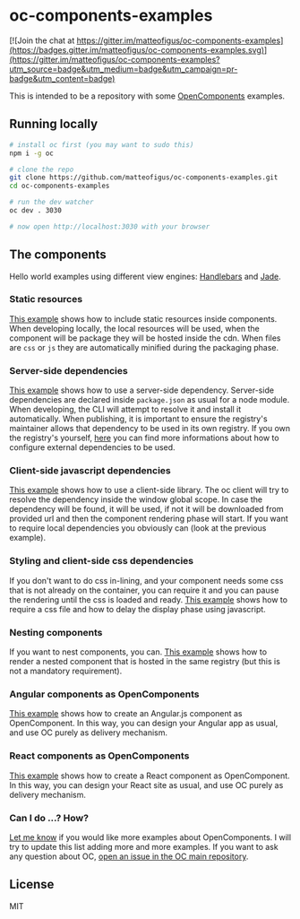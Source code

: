 oc-components-examples
======================

[![Join the chat at https://gitter.im/matteofigus/oc-components-examples](https://badges.gitter.im/matteofigus/oc-components-examples.svg)](https://gitter.im/matteofigus/oc-components-examples?utm_source=badge&utm_medium=badge&utm_campaign=pr-badge&utm_content=badge)

This is intended to be a repository with some [OpenComponents](https://github.com/opentable/oc) examples.

## Running locally
```sh
# install oc first (you may want to sudo this)
npm i -g oc

# clone the repo
git clone https://github.com/matteofigus/oc-components-examples.git
cd oc-components-examples

# run the dev watcher
oc dev . 3030

# now open http://localhost:3030 with your browser
```

## The components
Hello world examples using different view engines: [Handlebars](handlebars-hello) and [Jade](jade-hello).

### Static resources
[This example](static-image) shows how to include static resources inside components. When developing locally, the local resources will be used, when the component will be package they will be hosted inside the cdn. When files are `css` or `js` they are automatically minified during the packaging phase.

### Server-side dependencies
[This example](node-dependencies) shows how to use a server-side dependency. Server-side dependencies are declared inside `package.json` as usual for a node module. When developing, the CLI will attempt to resolve it and install it automatically. When publishing, it is important to ensure the registry's maintainer allows that dependency to be used in its own registry. If you own the registry's yourself, [here](https://github.com/opentable/oc/blob/master/docs/advanced-operations.md#nodejs-dependencies-on-the-serverjs) you can find more informations about how to configure external dependencies to be used.

### Client-side javascript dependencies
[This example](moment) shows how to use a client-side library. The oc client will try to resolve the dependency inside the window global scope. In case the dependency will be found, it will be used, if not it will be downloaded from provided url and then the component rendering phase will start. If you want to require local dependencies you obviously can (look at the previous example).

### Styling and client-side css dependencies
If you don't want to do css in-lining, and your component needs some css that is not already on the container, you can require it and you can pause the rendering until the css is loaded and ready. [This example](styled) shows how to require a css file and how to delay the display phase using javascript.

### Nesting components
If you want to nest components, you can. [This example](nested-hello) shows how to render a nested component that is hosted in the same registry (but this is not a mandatory requirement).

### Angular components as OpenComponents
[This example](angular-component) shows how to create an Angular.js component as OpenComponent. In this way, you can design your Angular app as usual, and use OC purely as delivery mechanism.

### React components as OpenComponents
[This example](react) shows how to create a React component as OpenComponent. In this way, you can design your React site as usual, and use OC purely as delivery mechanism.

### Can I do ...? How?
[Let me know](https://github.com/matteofigus/oc-components-examples/issues) if you would like more examples about OpenComponents. I will try to update this list adding more and more examples. If you want to ask any question about OC, [open an issue in the OC main repository](https://github.com/opentable/oc).

## License
MIT
